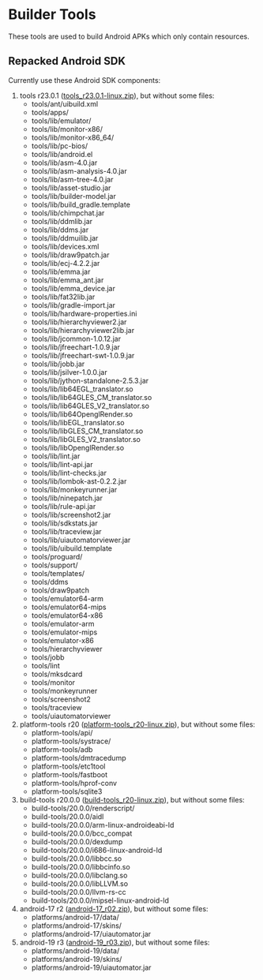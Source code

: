 # Builder Tools #

These tools are used to build Android APKs which only contain resources.

## Repacked Android SDK ##

Currently use these Android SDK components:

 1. tools r23.0.1 ([tools_r23.0.1-linux.zip](https://dl-ssl.google.com/android/repository/tools_r23.0.1-linux.zip "")), but without some files:
    * tools/ant/uibuild.xml
    * tools/apps/
    * tools/lib/emulator/
    * tools/lib/monitor-x86/
    * tools/lib/monitor-x86_64/
    * tools/lib/pc-bios/
    * tools/lib/android.el
    * tools/lib/asm-4.0.jar
    * tools/lib/asm-analysis-4.0.jar
    * tools/lib/asm-tree-4.0.jar
    * tools/lib/asset-studio.jar
    * tools/lib/builder-model.jar
    * tools/lib/build_gradle.template
    * tools/lib/chimpchat.jar
    * tools/lib/ddmlib.jar
    * tools/lib/ddms.jar
    * tools/lib/ddmuilib.jar
    * tools/lib/devices.xml
    * tools/lib/draw9patch.jar
    * tools/lib/ecj-4.2.2.jar
    * tools/lib/emma.jar
    * tools/lib/emma_ant.jar
    * tools/lib/emma_device.jar
    * tools/lib/fat32lib.jar
    * tools/lib/gradle-import.jar
    * tools/lib/hardware-properties.ini
    * tools/lib/hierarchyviewer2.jar
    * tools/lib/hierarchyviewer2lib.jar
    * tools/lib/jcommon-1.0.12.jar
    * tools/lib/jfreechart-1.0.9.jar
    * tools/lib/jfreechart-swt-1.0.9.jar
    * tools/lib/jobb.jar
    * tools/lib/jsilver-1.0.0.jar
    * tools/lib/jython-standalone-2.5.3.jar
    * tools/lib/lib64EGL_translator.so
    * tools/lib/lib64GLES_CM_translator.so
    * tools/lib/lib64GLES_V2_translator.so
    * tools/lib/lib64OpenglRender.so
    * tools/lib/libEGL_translator.so
    * tools/lib/libGLES_CM_translator.so
    * tools/lib/libGLES_V2_translator.so
    * tools/lib/libOpenglRender.so
    * tools/lib/lint.jar
    * tools/lib/lint-api.jar
    * tools/lib/lint-checks.jar
    * tools/lib/lombok-ast-0.2.2.jar
    * tools/lib/monkeyrunner.jar
    * tools/lib/ninepatch.jar
    * tools/lib/rule-api.jar
    * tools/lib/screenshot2.jar
    * tools/lib/sdkstats.jar
    * tools/lib/traceview.jar
    * tools/lib/uiautomatorviewer.jar
    * tools/lib/uibuild.template
    * tools/proguard/
    * tools/support/
    * tools/templates/
    * tools/ddms
    * tools/draw9patch
    * tools/emulator64-arm
    * tools/emulator64-mips
    * tools/emulator64-x86
    * tools/emulator-arm
    * tools/emulator-mips
    * tools/emulator-x86
    * tools/hierarchyviewer
    * tools/jobb
    * tools/lint
    * tools/mksdcard
    * tools/monitor
    * tools/monkeyrunner
    * tools/screenshot2
    * tools/traceview
    * tools/uiautomatorviewer
 2. platform-tools r20 ([platform-tools_r20-linux.zip](https://dl-ssl.google.com/android/repository/platform-tools_r20-linux.zip "")), but without some files:
    * platform-tools/api/
    * platform-tools/systrace/
    * platform-tools/adb
    * platform-tools/dmtracedump
    * platform-tools/etc1tool
    * platform-tools/fastboot
    * platform-tools/hprof-conv
    * platform-tools/sqlite3
 3. build-tools r20.0.0 ([build-tools_r20-linux.zip](https://dl-ssl.google.com/android/repository/build-tools_r20-linux.zip "")), but without some files:
    * build-tools/20.0.0/renderscript/
    * build-tools/20.0.0/aidl
    * build-tools/20.0.0/arm-linux-androideabi-ld
    * build-tools/20.0.0/bcc_compat
    * build-tools/20.0.0/dexdump
    * build-tools/20.0.0/i686-linux-android-ld
    * build-tools/20.0.0/libbcc.so
    * build-tools/20.0.0/libbcinfo.so
    * build-tools/20.0.0/libclang.so
    * build-tools/20.0.0/libLLVM.so
    * build-tools/20.0.0/llvm-rs-cc
    * build-tools/20.0.0/mipsel-linux-android-ld
 4. android-17 r2 ([android-17_r02.zip](https://dl-ssl.google.com/android/repository/android-17_r02.zip "")), but without some files:
    * platforms/android-17/data/
    * platforms/android-17/skins/
    * platforms/android-17/uiautomator.jar
 5. android-19 r3 ([android-19_r03.zip](https://dl-ssl.google.com/android/repository/android-19_r03.zip "")), but without some files:
    * platforms/android-19/data/
    * platforms/android-19/skins/
    * platforms/android-19/uiautomator.jar


